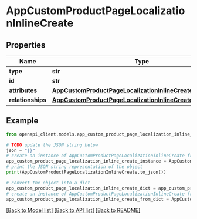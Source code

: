 # AppCustomProductPageLocalizationInlineCreate


## Properties

Name | Type | Description | Notes
------------ | ------------- | ------------- | -------------
**type** | **str** |  | 
**id** | **str** |  | [optional] 
**attributes** | [**AppCustomProductPageLocalizationInlineCreateAttributes**](AppCustomProductPageLocalizationInlineCreateAttributes.md) |  | 
**relationships** | [**AppCustomProductPageLocalizationInlineCreateRelationships**](AppCustomProductPageLocalizationInlineCreateRelationships.md) |  | [optional] 

## Example

```python
from openapi_client.models.app_custom_product_page_localization_inline_create import AppCustomProductPageLocalizationInlineCreate

# TODO update the JSON string below
json = "{}"
# create an instance of AppCustomProductPageLocalizationInlineCreate from a JSON string
app_custom_product_page_localization_inline_create_instance = AppCustomProductPageLocalizationInlineCreate.from_json(json)
# print the JSON string representation of the object
print(AppCustomProductPageLocalizationInlineCreate.to_json())

# convert the object into a dict
app_custom_product_page_localization_inline_create_dict = app_custom_product_page_localization_inline_create_instance.to_dict()
# create an instance of AppCustomProductPageLocalizationInlineCreate from a dict
app_custom_product_page_localization_inline_create_from_dict = AppCustomProductPageLocalizationInlineCreate.from_dict(app_custom_product_page_localization_inline_create_dict)
```
[[Back to Model list]](../README.md#documentation-for-models) [[Back to API list]](../README.md#documentation-for-api-endpoints) [[Back to README]](../README.md)


